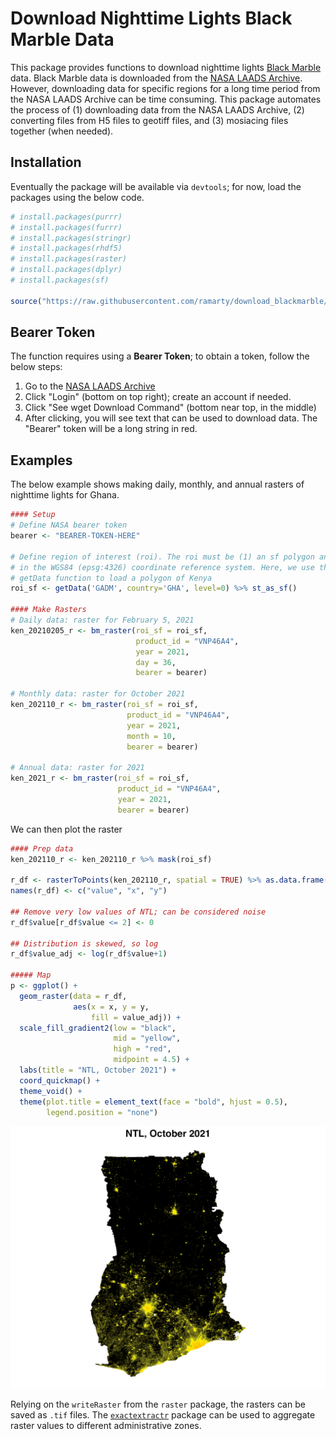 # Download Nighttime Lights Black Marble Data

This package provides functions to download nighttime lights [Black Marble](https://blackmarble.gsfc.nasa.gov/) data. Black Marble data is downloaded from the [NASA LAADS Archive](https://ladsweb.modaps.eosdis.nasa.gov/archive/allData/5000/VNP46A3/). However, downloading data for specific regions for a long time period from the NASA LAADS Archive can be time consuming. This package automates the process of (1) downloading data from the NASA LAADS Archive, (2) converting files from H5 files to geotiff files, and (3) mosiacing files together (when needed).

## Installation

Eventually the package will be available via `devtools`; for now, load the packages using the below code.

```r
# install.packages(purrr)
# install.packages(furrr)
# install.packages(stringr)
# install.packages(rhdf5)
# install.packages(raster)
# install.packages(dplyr)
# install.packages(sf)

source("https://raw.githubusercontent.com/ramarty/download_blackmarble/main/R/download_blackmarble.R")
```

## Bearer Token

The function requires using a **Bearer Token**; to obtain a token, follow the below steps:

1. Go to the [NASA LAADS Archive](https://ladsweb.modaps.eosdis.nasa.gov/archive/allData/5000/VNP46A3/)
2. Click "Login" (bottom on top right); create an account if needed.
3. Click "See wget Download Command" (bottom near top, in the middle)
4. After clicking, you will see text that can be used to download data. The "Bearer" token will be a long string in red.

## Examples

The below example shows making daily, monthly, and annual rasters of nighttime
lights for Ghana.

```r
#### Setup
# Define NASA bearer token
bearer <- "BEARER-TOKEN-HERE"

# Define region of interest (roi). The roi must be (1) an sf polygon and (2)
# in the WGS84 (epsg:4326) coordinate reference system. Here, we use the 
# getData function to load a polygon of Kenya
roi_sf <- getData('GADM', country='GHA', level=0) %>% st_as_sf()

#### Make Rasters
# Daily data: raster for February 5, 2021
ken_20210205_r <- bm_raster(roi_sf = roi_sf,
                            product_id = "VNP46A4",
                            year = 2021,
                            day = 36,
                            bearer = bearer)
  
# Monthly data: raster for October 2021
ken_202110_r <- bm_raster(roi_sf = roi_sf,
                          product_id = "VNP46A4",
                          year = 2021,
                          month = 10,
                          bearer = bearer)

# Annual data: raster for 2021
ken_2021_r <- bm_raster(roi_sf = roi_sf,
                        product_id = "VNP46A4",
                        year = 2021,
                        bearer = bearer)
```

We can then plot the raster

```r
#### Prep data
ken_202110_r <- ken_202110_r %>% mask(roi_sf) 

r_df <- rasterToPoints(ken_202110_r, spatial = TRUE) %>% as.data.frame()
names(r_df) <- c("value", "x", "y")

## Remove very low values of NTL; can be considered noise 
r_df$value[r_df$value <= 2] <- 0

## Distribution is skewed, so log
r_df$value_adj <- log(r_df$value+1)

##### Map 
p <- ggplot() +
  geom_raster(data = r_df, 
              aes(x = x, y = y, 
                  fill = value_adj)) +
  scale_fill_gradient2(low = "black",
                       mid = "yellow",
                       high = "red",
                       midpoint = 4.5) +
  labs(title = "NTL, October 2021") +
  coord_quickmap() + 
  theme_void() +
  theme(plot.title = element_text(face = "bold", hjust = 0.5),
        legend.position = "none")

```

<p align="center">
<img src="man/figures/ntl_gha.png" alt="Mapbox Example Polygon" width="800"/>
</p>

Relying on the `writeRaster` from the `raster` package, the rasters can be saved as `.tif` files. The [`exactextractr`](https://github.com/isciences/exactextractr) package can be used to aggregate raster values to different administrative zones. 


